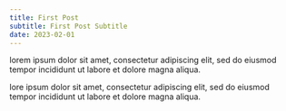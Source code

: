 ```yaml
---
title: First Post
subtitle: First Post Subtitle
date: 2023-02-01
---
```


lorem ipsum dolor sit amet, consectetur adipiscing elit, sed do eiusmod tempor incididunt ut labore et dolore magna aliqua.

lore ipsum dolor sit amet, consectetur adipiscing elit, sed do eiusmod tempor incididunt ut labore et dolore magna aliqua.
